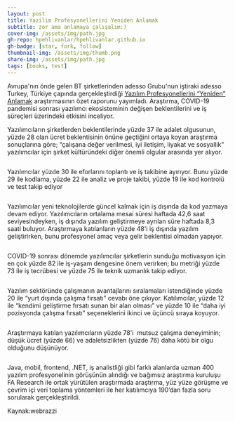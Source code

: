 ```yaml
---
layout: post
title: Yazilim Profesyonellerini Yeniden Anlamak
subtitle: zor ama anlamaya çalışalım:)
cover-img: /assets/img/path.jpg
gh-repo: hpehlivanlar/hpehlivanlar.github.io
gh-badge: [star, fork, follow]
thumbnail-img: /assets/img/thumb.png
share-img: /assets/img/path.jpg
tags: [books, test]
---
```


<div class="col-12 col-lg-12">

<div class="single-post-content">
<p class="">Avrupa'nın önde gelen BT şirketlerinden adesso Grubu'nun iştiraki adesso Turkey, Türkiye çapında gerçekleştirdiği <a href="https://www.adesso.com.tr/en/impulse/re-understanding-software-professionals/index.jsp" target="_blank">Yazılım Profesyonellerini “Yeniden” Anlamak</a> araştırmasının özet raporunu yayımladı. Araştırma, COVID-19 pandemisi sonrası yazılımcı ekosisteminin değişen beklentilerini ve iş süreçleri üzerindeki etkisini inceliyor.</p>
<p class="">Yazılımcıların şirketlerden beklentilerinde yüzde 37 ile adalet olgusunun, yüzde 28 olan ücret beklentisinin önüne geçtiğini ortaya koyan araştırma sonuçlarına göre; “çalışana değer verilmesi, iyi iletişim, liyakat ve sosyallik” yazılımcılar için şirket kültüründeki diğer önemli olgular arasında yer alıyor.</p>
<p><div class="amplify-wrapper"><img title="adesso-rapor-158" class="lazyloaded js-amplify" data-src="https://cdn.webrazzi.com/uploads/2023/04/adesso-rapor-158.png" alt="" src="https://cdn.webrazzi.com/uploads/2023/04/adesso-rapor-158.png" role="button" tabindex="0" aria-expanded="false"></div></p>
<p class="">Yazılımcılar yüzde 30 ile eforlarını toplantı ve iş takibine ayırıyor. Bunu yüzde 29 ile kodlama, yüzde 22 ile analiz ve proje takibi, yüzde 19 ile kod kontrolü ve test takip ediyor&nbsp;</p>
<p><div class="amplify-wrapper"><img title="adesso-6-697" class="lazyloaded js-amplify" data-src="https://cdn.webrazzi.com/uploads/2023/04/adesso-6-697.png" alt="" src="https://cdn.webrazzi.com/uploads/2023/04/adesso-6-697.png" role="button" tabindex="0" aria-expanded="false"></div></p>
<p class="">Yazılımcılar yeni teknolojilerde güncel kalmak için iş dışında da kod yazmaya devam ediyor. Yazılımcıların ortalama mesai süresi haftada 42,6 saat seviyesindeyken, iş dışında yazılım geliştirmeye ayrılan süre haftada 8,3 saati buluyor. Araştırmaya katılanların yüzde 48'i iş dışında yazılım geliştirirken, bunu profesyonel amaç veya gelir beklentisi olmadan yapıyor.</p>
<p><div class="amplify-wrapper"><img title="adesso-5-916" class="lazyloaded js-amplify" data-src="https://cdn.webrazzi.com/uploads/2023/04/adesso-5-916.png" alt="" src="https://cdn.webrazzi.com/uploads/2023/04/adesso-5-916.png" role="button" tabindex="0" aria-expanded="false"></div></p>
<p class="">COVID-19 sonrası dönemde yazılımcılar şirketlerin sunduğu motivasyon için en çok yüzde 82 ile iş-yaşam dengesine önem verirken; bu metriği yüzde 73 ile iş tecrübesi ve yüzde 75 ile teknik uzmanlık takip ediyor.&nbsp;</p>
<p><div class="amplify-wrapper"><img title="adesso-rapor-2-696" class="lazyloaded js-amplify" data-src="https://cdn.webrazzi.com/uploads/2023/04/adesso-rapor-2-696.png" alt="" src="https://cdn.webrazzi.com/uploads/2023/04/adesso-rapor-2-696.png" role="button" tabindex="0" aria-expanded="false"></div></p>
<p class="">Yazılım sektöründe çalışmanın avantajlarını sıralamaları istendiğinde yüzde 20 ile “yurt dışında çalışma fırsatı” cevabı öne çıkıyor. Katılımcılar, yüzde 12 ile “kendimi geliştirme fırsatı sunan bir alan olması” ve yüzde 10 ile “daha iyi pozisyonda çalışma fırsatı” seçeneklerini ikinci ve üçüncü sıraya koyuyor.&nbsp;</p>
<p><div class="amplify-wrapper"><img title="adesso-3-683" class="lazyloaded js-amplify" data-src="https://cdn.webrazzi.com/uploads/2023/04/adesso-3-683.png" alt="" src="https://cdn.webrazzi.com/uploads/2023/04/adesso-3-683.png" role="button" tabindex="0" aria-expanded="false"></div></p>
<div class="post-ad">
<p class="post-rk-before">Araştırmaya katılan yazılımcıların yüzde 78'i&nbsp; mutsuz çalışma deneyiminin; düşük ücret (yüzde 66) ve adaletsizlikten (yüzde 76) daha kötü bir olgu olduğunu düşünüyor.</p>
<p><div class="amplify-wrapper"><img title="adesso-rapor-4-189" class="lazyloaded js-amplify" data-src="https://cdn.webrazzi.com/uploads/2023/04/adesso-rapor-4-189.png" alt="" src="https://cdn.webrazzi.com/uploads/2023/04/adesso-rapor-4-189.png" role="button" tabindex="0" aria-expanded="false"></div></p>
<p class="">Java, mobil, frontend, .NET, iş analistliği gibi farklı alanlarda uzman 400 yazılım profesyonelinin görüşünün alındığı ve bağımsız araştırma kuruluşu FA Research ile ortak yürütülen araştırmada araştırma, yüz yüze görüşme ve çevrim içi veri toplama yöntemleri ile her katılımcıya 190’dan fazla soru sorularak gerçekleştirildi.&nbsp;</p>
</div>


<div class="text-c mg-b-10 mg-t-10"> Kaynak:webrazzi</div>

</div>